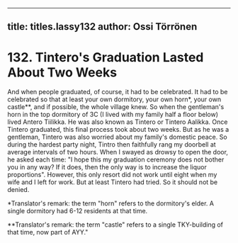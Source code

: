 
---

title: titles.lassy132
author: Ossi Törrönen
---


    
# 132. Tintero's Graduation Lasted About Two Weeks

And when people graduated, of course, it had to be celebrated. It had to be celebrated so that at least your own dormitory, your own horn\*, your own castle\*\*, and if possible, the whole village knew. So when the gentleman's horn in the top dormitory of 3C (I lived with my family half a floor below) lived Antero Tiilikka. He was also known as Tintero or Tintero Aalikka. Once Tintero graduated, this final process took about two weeks. But as he was a gentleman, Tintero was also worried about my family's domestic peace. So during the hardest party night, Tintro then faithfully rang my doorbell at average intervals of two hours. When I swayed as drowsy to open the door, he asked each time: "I hope this my graduation ceremony does not bother you in any way? If it does, then the only way is to increase the liquor proportions". However, this only resort did not work until eight when my wife and I left for work. But at least Tintero had tried. So it should not be denied.

\*Translator's remark: the term "horn" refers to the dormitory's elder. A single dormitory had 6-12 residents at that time.

\*\*Translator's remark: the term "castle" refers to a single TKY-building of that time, now part of AYY."
